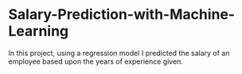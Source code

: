 # Salary-Prediction-with-Machine-Learning
In this project, using a regression model I predicted the salary of an employee based upon the years of experience given.
